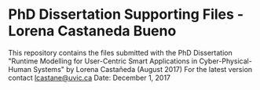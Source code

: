 # PhD Dissertation Supporting Files - Lorena Castaneda Bueno
This repository contains the files submitted with the PhD Dissertation "Runtime Modelling for User-Centric Smart Applications in Cyber-Physical-Human Systems" by Lorena Castañeda (August 2017) 
For the latest version contact lcastane@uvic.ca
Date: December 1, 2017
